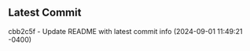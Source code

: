 
## Latest Commit
cbb2c5f - Update README with latest commit info (2024-09-01 11:49:21 -0400) <Yunxi-Zhou>
